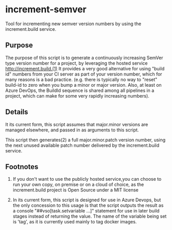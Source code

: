# increment-semver

Tool for incrementing new semver version numbers by using the increment.build service.

## Purpose

The purpose of this script is to generate a continuously increasing SemVer type version number
for a project, by leveraging the hosted service http://increment.build.(1)
It provides a very good alternative for using "build id" numbers from your CI server as
part of your version number, which for many reasons is a bad practice. (e.g. there is typically
no way to "reset" build-id to zero when you bump a minor or major version. Also, at least on
Azure DevOps, the BuildId sequence is shared among all pipelines in a project, which can make for some
very rapidly increasing numbers).

## Details

It its current form, this script assumes that major.minor versions are managed elsewhere,
and passed in as arguments to this script.

This script then generates(2) a full major.minor.patch version number, using the next unused
available patch number delivered by the increment.build service.

## Footnotes
1) If you don't want to use the publicly hosted service,you can choose to run your own copy,
on premise or on a cloud of choice, as the increment.build project is Open Source under a MIT license

2) In its current form, this script is designed for use in Azure Devops, but the only concession
to this usage is that the script outputs the result as a console "##vso[task.setvariable ...]"
statement for use in later build stages instead of returning the value. The name of the variable
being set is 'tag', as it is currently used mainly to tag docker images.
